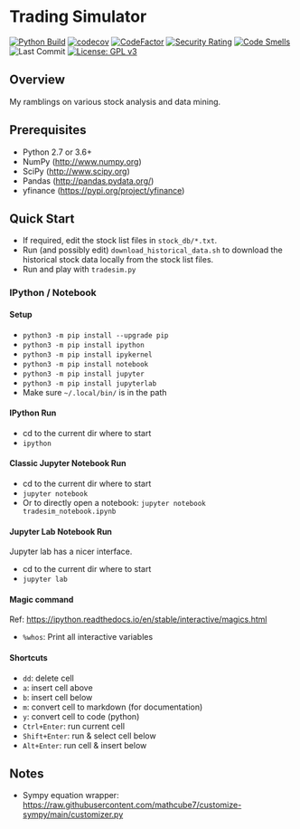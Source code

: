 # Trading Simulator
[![Python Build](https://github.com/mathieugouin/tradesim/actions/workflows/ci.yml/badge.svg)](https://github.com/mathieugouin/tradesim/actions/workflows/ci.yml)
[![codecov](https://codecov.io/gh/mathieugouin/tradesim/branch/master/graph/badge.svg?token=4ZZ9V7NU91)](https://codecov.io/gh/mathieugouin/tradesim)
[![CodeFactor](https://www.codefactor.io/repository/github/mathieugouin/tradesim/badge/master)](https://www.codefactor.io/repository/github/mathieugouin/tradesim/overview/master)
[![Security Rating](https://sonarcloud.io/api/project_badges/measure?project=mathieugouin_tradesim&metric=security_rating)](https://sonarcloud.io/summary/new_code?id=mathieugouin_tradesim)
[![Code Smells](https://sonarcloud.io/api/project_badges/measure?project=mathieugouin_tradesim&metric=code_smells)](https://sonarcloud.io/summary/new_code?id=mathieugouin_tradesim)
![Last Commit](https://img.shields.io/github/last-commit/mathieugouin/tradesim)
[![License: GPL v3](https://img.shields.io/badge/License-GPLv3-blue.svg)](https://www.gnu.org/licenses/gpl-3.0)

## Overview
My ramblings on various stock analysis and data mining.

## Prerequisites
* Python 2.7 or 3.6+
* NumPy (<http://www.numpy.org>)
* SciPy (<http://www.scipy.org>)
* Pandas (<http://pandas.pydata.org/>)
* yfinance (<https://pypi.org/project/yfinance>)

## Quick Start
* If required, edit the stock list files in `stock_db/*.txt`.
* Run (and possibly edit) `download_historical_data.sh` to download the historical stock data locally from the stock list files.
* Run and play with `tradesim.py`

### IPython / Notebook
#### Setup
* `python3 -m pip install --upgrade pip`
* `python3 -m pip install ipython`
* `python3 -m pip install ipykernel`
* `python3 -m pip install notebook`
* `python3 -m pip install jupyter`
* `python3 -m pip install jupyterlab`
* Make sure `~/.local/bin/` is in the path

#### IPython Run
* cd to the current dir where to start
* `ipython`

#### Classic Jupyter Notebook Run
* cd to the current dir where to start
* `jupyter notebook`
* Or to directly open a notebook: `jupyter notebook tradesim_notebook.ipynb`

#### Jupyter Lab Notebook Run
Jupyter lab has a nicer interface.
* cd to the current dir where to start
* `jupyter lab`

#### Magic command
Ref: https://ipython.readthedocs.io/en/stable/interactive/magics.html
* `%whos`: Print all interactive variables

#### Shortcuts
* `dd`: delete cell
* `a`: insert cell above
* `b`: insert cell below
* `m`: convert cell to markdown (for documentation)
* `y`: convert cell to code (python)
* `Ctrl+Enter`: run current cell
* `Shift+Enter`: run & select cell below
* `Alt+Enter`: run cell & insert below

## Notes
* Sympy equation wrapper: https://raw.githubusercontent.com/mathcube7/customize-sympy/main/customizer.py

